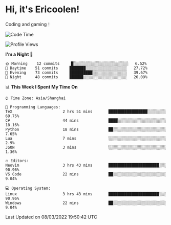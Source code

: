# Hi, it's Ericoolen!
Coding and gaming！

<!--START_SECTION:waka-->
![Code Time](http://img.shields.io/badge/Code%20Time-188%20hrs%2042%20mins-blue)

![Profile Views](http://img.shields.io/badge/Profile%20Views-0-blue)

**I'm a Night 🦉** 

```text
🌞 Morning    12 commits     █░░░░░░░░░░░░░░░░░░░░░░░░   6.52% 
🌆 Daytime    51 commits     ███████░░░░░░░░░░░░░░░░░░   27.72% 
🌃 Evening    73 commits     ██████████░░░░░░░░░░░░░░░   39.67% 
🌙 Night      48 commits     ██████░░░░░░░░░░░░░░░░░░░   26.09%

```


📊 **This Week I Spent My Time On** 

```text
⌚︎ Time Zone: Asia/Shanghai

💬 Programming Languages: 
TeX                      2 hrs 51 mins       █████████████████░░░░░░░░   69.75% 
C#                       44 mins             ████░░░░░░░░░░░░░░░░░░░░░   18.16% 
Python                   18 mins             ██░░░░░░░░░░░░░░░░░░░░░░░   7.65% 
Lua                      7 mins              ░░░░░░░░░░░░░░░░░░░░░░░░░   2.9% 
JSON                     3 mins              ░░░░░░░░░░░░░░░░░░░░░░░░░   1.36%

🔥 Editors: 
Neovim                   3 hrs 43 mins       ██████████████████████░░░   90.96% 
VS Code                  22 mins             ██░░░░░░░░░░░░░░░░░░░░░░░   9.04%

💻 Operating System: 
Linux                    3 hrs 43 mins       ██████████████████████░░░   90.96% 
Windows                  22 mins             ██░░░░░░░░░░░░░░░░░░░░░░░   9.04%

```


 Last Updated on 08/03/2022 19:50:42 UTC
<!--END_SECTION:waka-->

